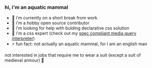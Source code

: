 ### hi, i'm an aquatic mammal

- 🔭 i'm currently on a short break from work
- 👯 i'm a hobby open source contributor
- 🤔 i'm looking for help with bulding declarative css solution
- 💬 i'm a css expert (check out my [spec compliant media query interpreter](https://tom.bio/experiments/media-query-playground))
- ⚡ fun fact: not actually an aquatic mammal, for i am an english man

not interested in jobs that require me to wear a suit (except a suit of medieval armour) 💂
